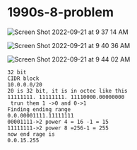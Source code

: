 # 1990s-8-problem

![Screen Shot 2022-09-21 at 9 37 14 AM](https://user-images.githubusercontent.com/13231217/191534053-812beb1e-eb5b-4af4-9eb4-22a5272d5628.png)


![Screen Shot 2022-09-21 at 9 40 36 AM](https://user-images.githubusercontent.com/13231217/191534681-b9764dad-1af1-4ecc-a786-067fdd6658fe.png)


![Screen Shot 2022-09-21 at 9 44 02 AM](https://user-images.githubusercontent.com/13231217/191535524-298e84ac-21ed-44a8-94bf-5d8495a26ceb.png)


```
32 bit
CIDR block
10.0.0.0/20
20 is 32 bit, it is in octec like this
11111111. 11111111. 11110000.00000000
 trun them 1 ->0 and 0->1
Finding ending range
0.0.00001111.11111111
00001111->2 power 4 = 16 -1 = 15
11111111->2 power 8 =256-1 = 255
now end rage is
0.0.15.255

```
